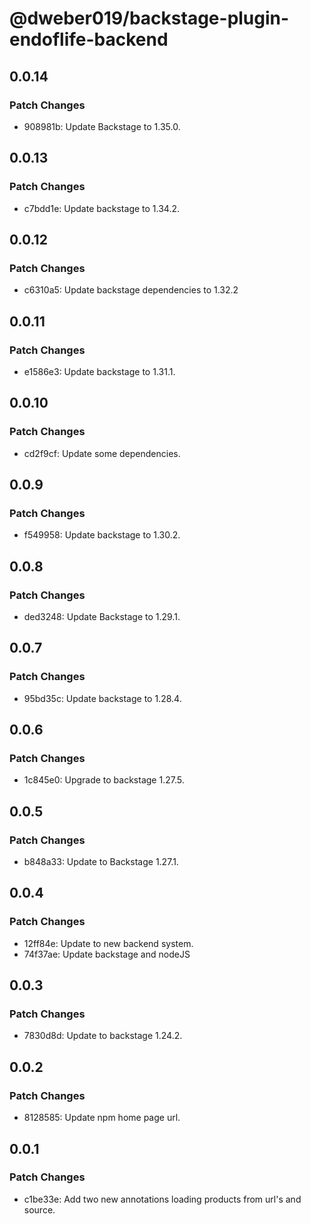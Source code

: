 # @dweber019/backstage-plugin-endoflife-backend

## 0.0.14

### Patch Changes

- 908981b: Update Backstage to 1.35.0.

## 0.0.13

### Patch Changes

- c7bdd1e: Update backstage to 1.34.2.

## 0.0.12

### Patch Changes

- c6310a5: Update backstage dependencies to 1.32.2

## 0.0.11

### Patch Changes

- e1586e3: Update backstage to 1.31.1.

## 0.0.10

### Patch Changes

- cd2f9cf: Update some dependencies.

## 0.0.9

### Patch Changes

- f549958: Update backstage to 1.30.2.

## 0.0.8

### Patch Changes

- ded3248: Update Backstage to 1.29.1.

## 0.0.7

### Patch Changes

- 95bd35c: Update backstage to 1.28.4.

## 0.0.6

### Patch Changes

- 1c845e0: Upgrade to backstage 1.27.5.

## 0.0.5

### Patch Changes

- b848a33: Update to Backstage 1.27.1.

## 0.0.4

### Patch Changes

- 12ff84e: Update to new backend system.
- 74f37ae: Update backstage and nodeJS

## 0.0.3

### Patch Changes

- 7830d8d: Update to backstage 1.24.2.

## 0.0.2

### Patch Changes

- 8128585: Update npm home page url.

## 0.0.1

### Patch Changes

- c1be33e: Add two new annotations loading products from url's and source.
